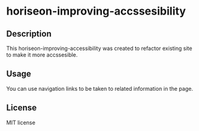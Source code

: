 # horiseon-improving-accssesibility

## Description

This horiseon-improving-accessibility was created to refactor existing site to make it more accssesible.

## Usage

You can use navigation links to be taken to related information in the page.

## License

MIT license

##

##
